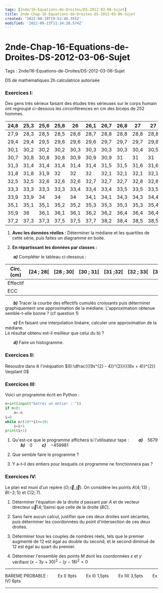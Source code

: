 ```yaml
---
tags: [2nde/16-Equations-de-Droites/DS-2012-03-06-Sujet]
title: 2nde-Chap-16-Equations-de-Droites-DS-2012-03-06-Sujet
created: '2022-08-10T19:52:46.355Z'
modified: '2022-08-23T11:34:28.574Z'
---
```


# 2nde-Chap-16-Equations-de-Droites-DS-2012-03-06-Sujet

Tags : 2nde/16-Equations-de-Droites/DS-2012-03-06-Sujet 

 
DS de mathématiques 
2h 
calculatrice autorisée 


### Exercices I:

Des gens très sérieux faisant des études très sérieuses sur le corps humain ont regroupé ci-dessous les circonférences en cm des biceps de 252 hommes.



|  24,8  | 25,3  | 25,6 |  25,8 |  26  |   26,1 |  26,7 |  26,8 |  27 |    27 |    27,3  | 27,5 |  27,5 |  27,7|   27,7 |  27,8 |  27,8 |  27,9 |  27,9 |  27,9|
|-----|------|------|-----|-----|------|------|----|-----|------|----|------|------|-----|------|-----|------|----|------|------|
| 27,9 |  28,3 |  28,5  | 28,5  | 28,6  | 28,7 |  28,8  | 28,8 |  28,8 |  28,8 |  29  |   29  |   29,1 |  29,2  | 29,2|   29,2 |  29,3 |  29,3  | 29,4  | 29,4|
|29,4  | 29,4  | 29,5  | 29,6  | 29,6 |  29,6 |  29,7  | 29,7 |  29,7 |  29,8 |  29,8  | 29,8 |  29,9   |29,9 |  29,9 |  30  |   30,1 |  30,1  | 30,1 |  30,1|
|30,1 |  30,2 |  30,2|   30,2  | 30,3 |  30,3  | 30,3 |  30,3  | 30,4 |  30,5 |  30,5|   30,5 |  30,5 |  30,5 |  30,5 |  30,5 |  30,6  | 30,6 |  30,6|   30,6|
| 30,7 |  30,8  | 30,8  | 30,8  | 30,9  | 30,9 |  30,9  | 31 |    31  |   31 |    31  |   31  |   31,1 |  31,1 |  31,2|   31,2 |  31,2  | 31,3 |  31,3  | 31,3|
| 31,3  | 31,4  | 31,4 |  31,4 |  31,4 |  31,4 |  31,5  | 31,5 |  31,6  | 31,6 |  31,6  | 31,6 |  31,6 |  31,6 |  31,6 |  31,7 |  31,7 |  31,7 |  31,7  | 31,8|
| 31,8 |  31,8  | 31,9 |  32  |   32  |   32 |   32,1 |  32,1 |  32,1 |  32,1 |  32,2 |  32,2 |  32,2 |  32,4  | 32,4  | 32,4 |  32,4 |  32,5 |  32,5 |  32,5|
|32,5 |  32,5 |  32,6 |  32,6  | 32,6 |  32,7  | 32,7 |  32,7  | 32,8|   32,8 |  32,9  | 32,9  | 32,9  | 32,9 |  33  |   33  |   33,1  | 33,1 |  33,2 |  33,2|
|33,3 |  33,3 |  33,3 |  33,3  | 33,4  | 33,4  | 33,4  | 33,5 |  33,5 |  33,5 |  33,5|   33,6 |  33,6  | 33,6  | 33,6  | 33,7 |  33,7  | 33,7 |  33,8 |  33,8|
|33,9 |  33,9 |  34 |    34   |  34  |   34,1 |  34,1  | 34,3 |  34,3 |  34,4 |  34,4 |  34,4  | 34,5 |  34,6 |  34,7  | 34,8 |  34,8  | 34,8 |  34,9 |  35,1|
| 35,1 |  35,1  | 35,1 |  35,2 |  35,2  | 35,3  | 35,3 |  35,3 |  35,3  | 35,4 |  35,5 |  35,6  | 35,6  | 35,6 |  35,6 |  35,7  | 35,7  | 35,8  | 35,9 |  35,9|
|35,9  | 36   |  36,1  | 36,1 |  36,1 |  36,2 |  36,2  | 36,4 |  36,4 |  36,4  | 36,6  | 36,7   |36,7   |36,8  | 36,9 |  37,1 |  37,1 |  37,2 |  37,2 |  37,2|
| 37,2 |  37,3 |  37,3  | 37,5 |  37,5 |  37,7  | 38,2   |38,4  | 38,5|   38,5  | 39,1  |45 |                                                     


1) **Avec les données réelles :**
Déterminer la médiane et les quartiles de cette série, puis faites un diagramme en boite.

2) **En répartissant les données par classes :**

$~~~~~~$ ***a)*** Compléter le tableau ci-dessous :


| Circ. (cm)|[24 ; 28[|[28 ; 30[| [30 ; 31[| [31 ;32[ |[32 ; 33[|  [33 ; 34[ | [34 ; 36[ | [36 ; 38[ | [38 ; 40[ | [40 ; 46] |
|------------|---------|---------|----------|---------|----------|-----------|-----------|-----------|-----------|---------| 
|Effectif     |        |         |           |         |          |            |        |            |            |         |
|ECC           |       |         |           |          |          |           |        |            |            |         |

 

$~~~~~~$ ***b)*** Tracer la courbe des effectifs cumulés croissants puis déterminer graphiquement une approximation de la médiane. L'approximation obtenue semble-t-elle bonne ? (cf question 1)

$~~~~~~$ ***c)*** En faisant une interpolation linéaire, calculer une approximation de la médiane.\
Le résultat obtenu est-il meilleur que celui du b) ?

$~~~~~~$ ***d)*** Faire un histogramme.


### Exercices II:

Résoudre dans $ℝ$ l'inéquation
$(I):\dfrac{{(9x^{2} - 4)}^{2}}{{(6x + 4)}^{2}} \leqslant 0$


### Exercices III:

Voici un programme écrit en Python :

```Python
n=int(input("Entrez un entier : "))
if n<0:
    n=-n
i=0
while n/(10**i)>=10:
    i=i+1
print(i+1)
```


1) Qu'est-ce que le programme affichera si l'utilisateur tape : 
$~~~~~~$ ***a)***$~~~$ $5679$ 
$~~~~~~$ ***b)***$~~~$ $0$ 
$~~~~~~$ ***c)***$~~~$ $- 459981$

2) Que semble faire le programme ?

3) Y a-t-il des entiers pour lesquels ce programme ne fonctionnera pas ?


### Exercices IV:

 Le plan est muni d'un repère
$(O;\overrightarrow{i},\overrightarrow{j})$. On considère les points $A(4 ; 13)$ ; $B(-2 ; 5)$ et $C(2 ; 7)$.

1) Déterminer l'équation de la droite *d* passant par *A* et de vecteur directeur $\overrightarrow{u}(4;1)$ainsi que celle de la droite $(BC)$.

2) Sans faire aucun calcul, justifier que ces deux droites sont sécantes, puis déterminer les coordonnées du point d'intersection de ces deux droites.

3) Déterminer tous les couples de nombres réels, tels que le premier augmenté de 12 est égal au double du second, et le second diminué de $12$ est égal au quart du premier.

4) Déterminer l'ensemble des points *M* dont les coordonnées $x$ et $y$ vérifient ${(x - 3y + 30)}^{2} - {(y - 18)}^{2} = 0$

---

BAREME PROBABLE : $~~~~~~$ Ex I) 9pts $~~~~~~$ Ex II) 1,5pts $~~~~~~$ Ex III) 3,5pts $~~~~~~$ Ex IV) 6pts

---


